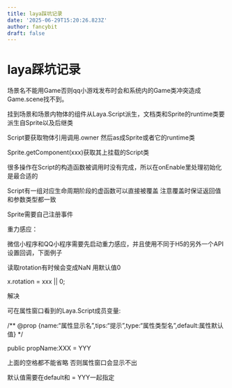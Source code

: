 ```yaml
---
title: laya踩坑记录
date: '2025-06-29T15:20:26.823Z'
author: fancybit
draft: false
---
```

<div class="header"><h1 class="single-title animate__animated animate__pulse animate__faster">laya踩坑记录</h1></div>

<div class="content" id="content"><p>场景名不能用Game否则qq小游戏发布时会和系统内的Game类冲突造成Game.scene找不到。</p><p>挂到场景和场景内物体的组件从Laya.Script派生，文档类和Sprite的runtime类要派生自Sprite以及后继类</p><p>Script要获取物体引用调用.owner 然后as成Sprite或者它的runtime类</p><p>Sprite.getComponent(xxx)获取其上挂载的Script类</p><p>很多操作在Script的构造函数被调用时没有完成，所以在onEnable里处理初始化是最合适的</p><p>Script有一组对应生命周期阶段的虚函数可以直接被覆盖 注意覆盖时保证返回值和参数类型都一致</p><p>Sprite需要自己注册事件</p><p>重力感应：</p><p>微信小程序和QQ小程序需要先启动重力感应，并且使用不同于H5的另外一个API设置回调，下面例子</p><!-- raw HTML omitted --><!-- raw HTML omitted --><p>读取rotation有时候会变成NaN 用默认值0&nbsp;</p><p>x.rotation = xxx || 0;</p><p>解决</p><p>可在属性窗口看到的Laya.Script成员变量:</p><p>/** @prop {name:“属性显示名”,tips:“提示”,type:“属性类型名”,default:属性默认值} */</p><p>public propName:XXX = YYY</p><p>上面的空格都不能省略 否则属性窗口会显示不出</p><p>默认值需要在default和 = YYY一起指定</p><!-- raw HTML omitted --></div>

